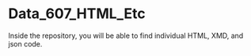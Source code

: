 # Data_607_HTML_Etc
Inside the repository, you will be able to find individual HTML, XMD, and json code.
